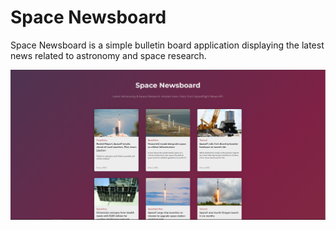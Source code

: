 # Space Newsboard
Space Newsboard is a simple bulletin board application displaying the latest news related to astronomy and space research. 

 ![Space Newsboard](spaceNewsboard.png)

